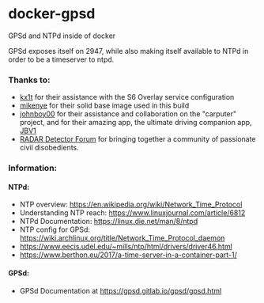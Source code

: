 # docker-gpsd
GPSd and NTPd inside of docker

GPSd exposes itself on 2947, while also making itself
available to NTPd in order to be a timeserver to ntpd.

### Thanks to:
- [kx1t](https://github.com/kx1t) for their assistance with the S6 Overlay service configuration
- [mikenye](https://github.com/mikenye) for their solid base image used in this build
- [johnboy00](https://www.rdforum.org/members/12420/) for their assistance and collaboration on the "carputer" project, and for their amazing app, the ultimate driving companion app, [JBV1](https://jbv1.net/)
- [RADAR Detector Forum](https://www.rdforum.org/) for bringing together a community of passionate civil disobedients.

### Information:

#### NTPd:
- NTP overview: https://en.wikipedia.org/wiki/Network_Time_Protocol
- Understanding NTP reach: https://www.linuxjournal.com/article/6812
- NTPd Documentation: https://linux.die.net/man/8/ntpd
- NTP config for GPSd: https://wiki.archlinux.org/title/Network_Time_Protocol_daemon
- https://www.eecis.udel.edu/~mills/ntp/html/drivers/driver46.html
- https://www.berthon.eu/2017/a-time-server-in-a-container-part-1/

#### GPSd:
- GPSd Documentation at https://gpsd.gitlab.io/gpsd/gpsd.html
